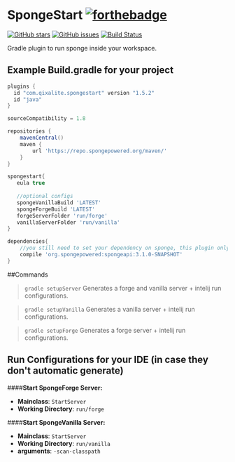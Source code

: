 # SpongeStart [![forthebadge](http://forthebadge.com/images/badges/contains-cat-gifs.svg)](http://forthebadge.com) 
[![GitHub 
stars](https://img.shields.io/github/stars/Qixalite/SpongeStart.svg)](https://github.com/Qixalite/SpongeStart/stargazers) [![GitHub 
issues](https://img.shields.io/github/issues/Qixalite/SpongeStart.svg)](https://github.com/Qixalite/SpongeStart/issues) [![Build 
Status](https://travis-ci.org/Qixalite/SpongeStart.svg?branch=master)](https://travis-ci.org/Qixalite/SpongeStart)

Gradle plugin to run sponge inside your workspace.

## Example Build.gradle for your project
```groovy
plugins {
  id "com.qixalite.spongestart" version "1.5.2"
  id "java"
}

sourceCompatibility = 1.8

repositories {
    mavenCentral()
    maven {
        url 'https://repo.spongepowered.org/maven/'
    }
}

spongestart{
   eula true
   
   //optional configs
   spongeVanillaBuild 'LATEST'
   spongeForgeBuild 'LATEST'
   forgeServerFolder 'run/forge'
   vanillaServerFolder 'run/vanilla'
}

dependencies{
    //you still need to set your dependency on sponge, this plugin only handles the running part.
    compile 'org.spongepowered:spongeapi:3.1.0-SNAPSHOT'
}
```

##Commands
>`gradle setupServer`
> Generates a forge and vanilla server + intelij run configurations.

>`gradle setupVanilla`
> Generates a vanilla server + intelij run configurations.

>`gradle setupForge`
> Generates a forge server + intelij run configurations.


## Run Configurations for your IDE (in case they don't automatic generate)

####**Start SpongeForge Server:**
>
- **Mainclass**: `StartServer`
- **Working Directory**: `run/forge`

####**Start SpongeVanilla Server:**
>
- **Mainclass**: `StartServer`
- **Working Directory**: `run/vanilla`
- **arguments**: `-scan-classpath`

